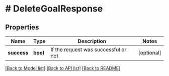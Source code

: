 # # DeleteGoalResponse

## Properties

Name | Type | Description | Notes
------------ | ------------- | ------------- | -------------
**success** | **bool** | If the request was successful or not | [optional]

[[Back to Model list]](../README.md#documentation-for-models) [[Back to API list]](../README.md#documentation-for-api-endpoints) [[Back to README]](../README.md)
